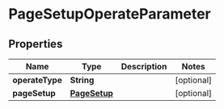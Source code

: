 
# PageSetupOperateParameter

## Properties
Name | Type | Description | Notes
------------ | ------------- | ------------- | -------------
**operateType** | **String** |  |  [optional]
**pageSetup** | [**PageSetup**](PageSetup.md) |  |  [optional]



